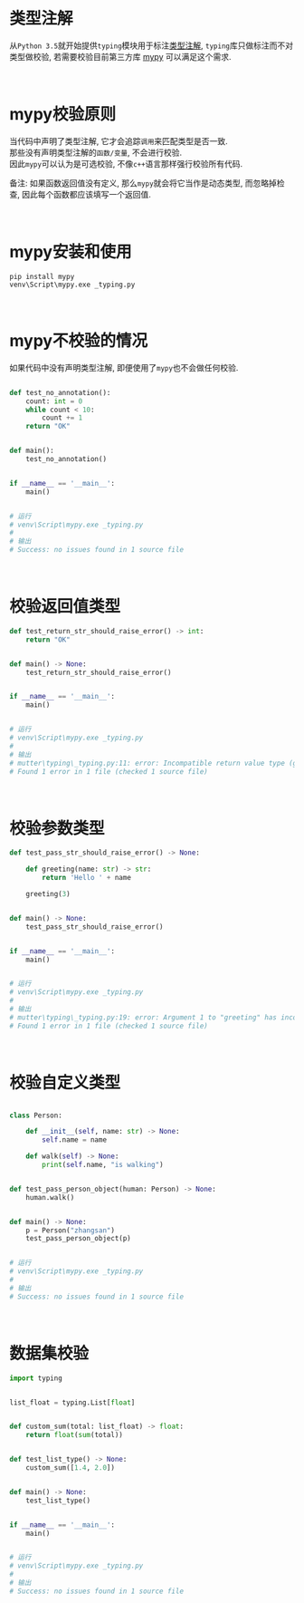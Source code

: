 # 类型注解
从`Python 3.5`就开始提供`typing`模块用于标注[类型注解](https://www.python.org/dev/peps/pep-0484/), `typing`库只做标注而不对类型做校验, 若需要校验目前第三方库 [mypy](https://mypy.readthedocs.io/en/stable/introduction.html) 可以满足这个需求.  

&nbsp;  
# mypy校验原则
当代码中声明了类型注解, 它才会追踪`调用`来匹配类型是否一致.   
那些没有声明类型注解的`函数/变量`, 不会进行校验.  
因此`mypy`可以认为是可选校验, 不像`c++`语言那样强行校验所有代码.
   
备注: 如果函数返回值没有定义, 那么`mypy`就会将它当作是动态类型, 而忽略掉检查, 因此每个函数都应该填写一个返回值.

&nbsp;
# mypy安装和使用
```shell script
pip install mypy
venv\Script\mypy.exe _typing.py
```

&nbsp;   
# mypy不校验的情况
如果代码中没有声明类型注解, 即便使用了`mypy`也不会做任何校验. 
```python

def test_no_annotation():
    count: int = 0
    while count < 10:
        count += 1
    return "OK"


def main():
    test_no_annotation()


if __name__ == '__main__':
    main()


# 运行
# venv\Script\mypy.exe _typing.py
#
# 输出
# Success: no issues found in 1 source file
```

&nbsp;  
# 校验返回值类型
```python
def test_return_str_should_raise_error() -> int:
    return "OK"


def main() -> None:
    test_return_str_should_raise_error()


if __name__ == '__main__':
    main()


# 运行
# venv\Script\mypy.exe _typing.py
#
# 输出
# mutter\typing\_typing.py:11: error: Incompatible return value type (got "str", expected "int")
# Found 1 error in 1 file (checked 1 source file)

```

&nbsp;
# 校验参数类型
```python
def test_pass_str_should_raise_error() -> None:

    def greeting(name: str) -> str:
        return 'Hello ' + name

    greeting(3)


def main() -> None:
    test_pass_str_should_raise_error()


if __name__ == '__main__':
    main()


# 运行
# venv\Script\mypy.exe _typing.py
#
# 输出
# mutter\typing\_typing.py:19: error: Argument 1 to "greeting" has incompatible type "int"; expected "str"
# Found 1 error in 1 file (checked 1 source file)
```

&nbsp;  
# 校验自定义类型
```python

class Person:

    def __init__(self, name: str) -> None:
        self.name = name

    def walk(self) -> None:
        print(self.name, "is walking")


def test_pass_person_object(human: Person) -> None:
    human.walk()


def main() -> None:
    p = Person("zhangsan")
    test_pass_person_object(p)


# 运行
# venv\Script\mypy.exe _typing.py
#
# 输出
# Success: no issues found in 1 source file
```

&nbsp;  
# 数据集校验
```python
import typing


list_float = typing.List[float]


def custom_sum(total: list_float) -> float:
    return float(sum(total))


def test_list_type() -> None:
    custom_sum([1.4, 2.0])


def main() -> None:
    test_list_type()


if __name__ == '__main__':
    main()


# 运行
# venv\Script\mypy.exe _typing.py
#
# 输出
# Success: no issues found in 1 source file
```
